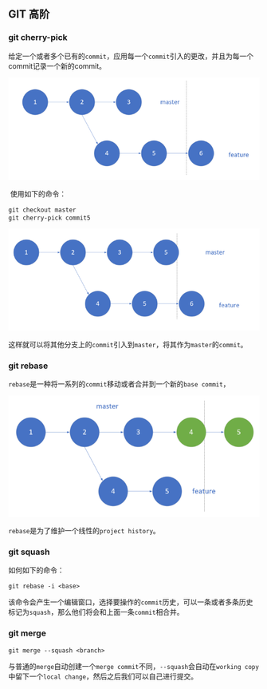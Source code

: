 ## GIT 高阶

### git cherry-pick

​	给定一个或者多个已有的`commit`，应用每一个`commit`引入的更改，并且为每一个commit记录一个新的commit。

![](https://raw.githubusercontent.com/Porterlu/picgo/main/git_cherry_pick_example1.png)

​	使用如下的命令：

```shell
git checkout master
git cherry-pick commit5
```

![](https://raw.githubusercontent.com/Porterlu/picgo/main/git_cherry_pick_example2.png)

​	这样就可以将其他分支上的`commit`引入到`master`，将其作为`master`的`commit`。

### git rebase

​	`rebase`是一种将一系列的`commit`移动或者合并到一个新的`base commit`，

![](https://raw.githubusercontent.com/Porterlu/picgo/main/git_rebase_example.png)

​	`rebase`是为了维护一个线性的`project history`。

### git squash

如何如下的命令：

```shell
git rebase -i <base>
```

​	该命令会产生一个编辑窗口，选择要操作的`commit`历史，可以一条或者多条历史标记为`squash`，那么他们将会和上面一条`commit`相合并。

### git merge

```shell
git merge --squash <branch>
```

​	与普通的`merge`自动创建一个`merge commit`不同，`--squash`会自动在`working copy`中留下一个`local change`，然后之后我们可以自己进行提交。